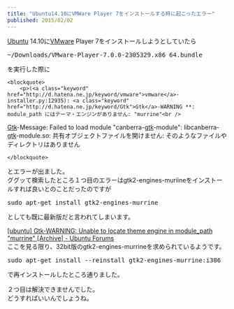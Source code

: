 ```yaml
---
title: "Ubuntu14.10にVMWare Player 7をインストールする時に起こったエラー"
published: 2015/02/02
---
```


<p><a class="keyword" href="http://d.hatena.ne.jp/keyword/Ubuntu">Ubuntu</a> 14.10に<a class="keyword" href="http://d.hatena.ne.jp/keyword/VMware">VMware</a> Player 7をインストールしようとしていたら</p>
<pre class="code" data-lang="" data-unlink>~/Downloads/VMware-Player-7.0.0-2305329.x86_64.bundle </pre><p>を実行した際に</p>

    <blockquote>
        <p>(<a class="keyword" href="http://d.hatena.ne.jp/keyword/vmware">vmware</a>-installer.py:12935): <a class="keyword" href="http://d.hatena.ne.jp/keyword/Gtk">Gtk</a>-WARNING **: module_path にはテーマ・エンジンがありません: "murrine"<br />
<a class="keyword" href="http://d.hatena.ne.jp/keyword/Gtk">Gtk</a>-Message: Failed to load module "canberra-<a class="keyword" href="http://d.hatena.ne.jp/keyword/gtk">gtk</a>-module": libcanberra-<a class="keyword" href="http://d.hatena.ne.jp/keyword/gtk">gtk</a>-module.so: 共有オブジェクトファイルを開けません: そのようなファイルやディレクトリはありません</p>

    </blockquote>
<p>とエラーが出ました。<br />
ググッて検索したところ１つ目のエラーはgtk2-engines-muriineをインストールすれば良いとのことだったのですが</p>
<pre class="code" data-lang="" data-unlink>sudo apt-get install gtk2-engines-murrine</pre><p>としても既に最新版だと言われてしまいます。</p><p><a href="http://ubuntuforums.org/archive/index.php/t-2061142.html">[ubuntu] Gtk-WARNING: Unable to locate theme engine in module_path &quot;murrine&quot; [Archive] - Ubuntu Forums</a><br />
ここを見る限り、32bit版のgtk2-engines-murrineを求められているようです。</p>
<pre class="code" data-lang="" data-unlink>sudo apt-get install --reinstall gtk2-engines-murrine:i386</pre><p>で再インストールしたところ通りました。</p><p>２つ目は解決できませんでした。<br />
どうすればいいんでしょうね。</p>

